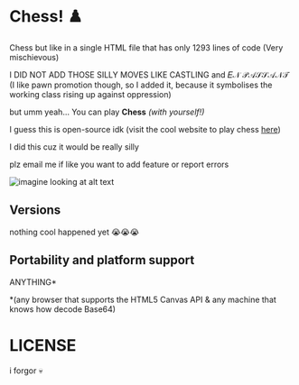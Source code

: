 # Chess! ♟️

Chess but like in a single HTML file that has only 1293 lines of code (Very mischievous)

I DID NOT ADD THOSE SILLY MOVES LIKE CASTLING and 𝐸𝒩 𝒫𝒜𝒮𝒮𝒜𝒩𝒯 (I like pawn promotion though, so I added it, because it symbolises the working class rising up against oppression)

but umm yeah... You can play **Chess** *(with yourself!)*

I guess this is open-source idk (visit the cool website to play chess [here](https://superkidsyuvan.github.io/chess_pain))

I did this cuz it would be really silly

plz email me if like you want to add feature or report errors

![imagine looking at alt text](https://i.imgur.com/s0oiwrB.png)

## Versions

nothing cool happened yet 😭😭😭

##  Portability and platform support

ANYTHING* 

*(any browser that supports the HTML5 Canvas API & any machine that knows how decode Base64)

# LICENSE

i forgor 💀